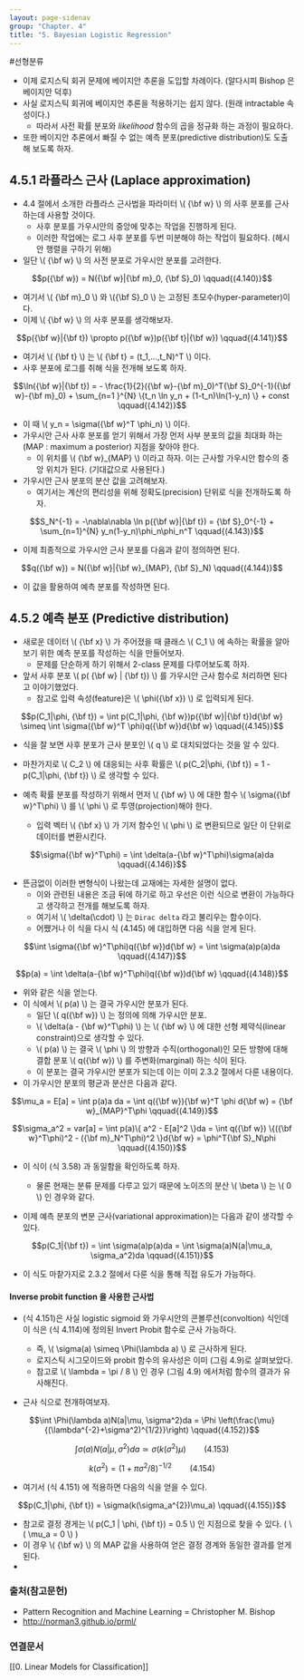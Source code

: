 ```yaml
---
layout: page-sidenav
group: "Chapter. 4"
title: "5. Bayesian Logistic Regression"
---
```

#선형분류  
- 이제 로지스틱 회귀 문제에 베이지안 추론을 도입할 차례이다. (알다시피 Bishop 은 베이지안 덕후)
- 사실 로지스틱 회귀에 베이지언 추론을 적용하기는 쉽지 않다. (원래 intractable 속성이다.)
    - 따라서 사전 확률 분포와  *likelihood* 함수의 곱을 정규화 하는 과정이 필요하다.
- 또한 베이지안 추론에서 빠질 수 없는 예측 분포(predictive distribution)도 도출해 보도록 하자.

## 4.5.1 라플라스 근사 (Laplace approximation)

- 4.4 절에서 소개한 라플라스 근사법을 파라미터 \\( {\bf w} \\) 의 사후 분포를 근사하는데 사용할 것이다.
    - 사후 분포를 가우시안의 중앙에 맞추는 작업을 진행하게 된다.
    - 이러한 작업에는 로그 사후 분포를 두번 미분해야 하는 작업이 필요하다. (헤시안 행렬을 구하기 위해)
- 일단 \\( {\bf w} \\) 의 사전 분포로 가우시안 분포를 고려한다.

$$p({\bf w}) = N({\bf w}|{\bf m}_0, {\bf S}_0) \qquad{(4.140)}$$

- 여기서 \\( {\bf m}\_0 \\) 와 \\({\bf S}\_0 \\) 는 고정된 초모수(hyper-parameter)이다.
- 이제 \\( {\bf w} \\) 의 사후 분포를 생각해보자.

$$p({\bf w}|{\bf t}) \propto p({\bf w})p({\bf t}|{\bf w}) \qquad{(4.141)}$$

- 여기서 \\( {\bf t} \\) 는 \\( {\bf t} = (t\_1,...,t\_N)^T \\) 이다.
- 사후 분포에 로그를 취해 식을 전개해 보도록 하자.

$$\ln({\bf w}|{\bf t}) = - \frac{1}{2}({\bf w}-{\bf m}_0)^T{\bf S}_0^{-1}({\bf w}-{\bf m}_0) + \sum_{n=1 }^{N} \{t_n \ln y_n + (1-t_n)\ln(1-y_n) \} + const \qquad{(4.142)}$$

- 이 때 \\( y\_n = \sigma({\bf w}^T \phi_n) \\) 이다.
- 가우시안 근사 사후 분포를 얻기 위해서 가장 먼저 사부 분포의 값을 최대화 하는(MAP : maximum a posterior) 지점을 찾아야 한다.
    - 이 위치를 \\( {\bf w}\_{MAP} \\) 이라고 하자. 이는 근사할 가우시안 함수의 중앙 위치가 된다. (기대값으로 사용된다.)
- 가우시안 근사 분포의 분산 값을 고려해보자.
    - 여기서는 계산의 편리성을 위해 정확도(precision) 단위로 식을 전개하도록 하자.

$$S_N^{-1} = -\nabla\nabla \ln p({\bf w}|{\bf t}) = {\bf S}_0^{-1} + \sum_{n=1}^{N} y_n(1-y_n)\phi_n\phi_n^T \qquad{(4.143)}$$

- 이제 최종적으로 가우시안 근사 분포를 다음과 같이 정의하면 된다.

$$q({\bf w}) = N({\bf w}|{\bf w}_{MAP}, {\bf S}_N) \qquad{(4.144)}$$

- 이 값을 활용하여 예측 분포를 작성하면 된다.

## 4.5.2 예측 분포 (Predictive distribution)

- 새로운 데이터 \\( {\bf x} \\) 가 주어졌을 때 클래스 \\( C\_1 \\) 에 속하는 확률을 알아보기 위한 예측 분포를 작성하는 식을 만들어보자.
    - 문제를 단순하게 하기 위해서 2-class 문제를 다루어보도록 하자.
- 앞서 사후 분포 \\( p( {\bf w} \| {\bf t}) \\) 를 가우시안 근사 함수로 처리하면 된다고 이야기했었다.
    - 참고로 입력 속성(feature)은 \\( \phi({\bf x}) \\) 로 입력되게 된다.

$$p(C_1|\phi, {\bf t}) = \int p(C_1|\phi, {\bf w})p({\bf w}|{\bf t})d{\bf w} \simeq \int \sigma({\bf w}^T \phi)q({\bf w})d{\bf w} \qquad{(4.145)}$$

- 식을 잘 보면 사후 분포가 근사 분포인 \\( q \\) 로 대치되었다는 것을 알 수 있다.
- 마찬가지로 \\( C\_2 \\) 에 대응되는 사후 확률은 \\( p(C\_2\|\phi, {\bf t}) = 1 - p(C\_1\|\phi, {\bf t}) \\) 로 생각할 수 있다.

- 예측 확률 분포를 작성하기 위해서 먼저 \\( {\bf w} \\) 에 대한 함수 \\( \sigma({\bf w}^T\phi) \\) 를 \\( \phi \\) 로 투영(projection)해야 한다.
    - 입력 벡터 \\( {\bf x} \\) 가 기저 함수인 \\( \phi \\) 로 변환되므로 일단 이 단위로 데이터를 변환시킨다.
    
$$\sigma({\bf w}^T\phi) = \int \delta(a-{\bf w}^T\phi)\sigma(a)da \qquad{(4.146)}$$

- 뜬금없이 이러한 변형식이 나왔는데 교재에는 자세한 설명이 없다.
    - 이와 관련된 내용은 조금 뒤에 하기로 하고 우선은 이런 식으로 변환이 가능하다고 생각하고 전개를 해보도록 하자.
    - 여기서 \\( \delta(\cdot) \\) 는 `Dirac delta` 라고 불리우는 함수이다.
    - 어쨌거나 이 식을 다시 식 (4.145) 에 대입하면 다음 식을 얻게 된다.
    
$$\int \sigma({\bf w}^T\phi)q({\bf w})d{\bf w} = \int \sigma(a)p(a)da \qquad{(4.147)}$$

$$p(a) = \int \delta(a-{\bf w}^T\phi)q({\bf w})d{\bf w} \qquad{(4.148)}$$

- 위와 같은 식을 얻는다.
- 이 식에서 \\( p(a) \\) 는 결국 가우시안 분포가 된다.
    - 일단 \\( q({\bf w}) \\) 는 정의에 의해 가우시안 분포.
    - \\( \delta(a - {\bf w}^T\phi) \\) 는 \\( {\bf w} \\) 에 대한 선형 제약식(linear constraint)으로 생각할 수 있다.
    - \\( p(a) \\) 는 결국 \\( \phi \\) 의 방향과 수직(orthogonal)인 모든 방향에 대해 결합 분포 \\( q({\bf w}) \\) 를 주변화(marginal) 하는 식이 된다.
    - 이 분포는 결국 가우시안 분포가 되는데 이는 이미 2.3.2 절에서 다룬 내용이다.
- 이 가우시안 분포의 평균과 분산은 다음과 같다.
    
$$\mu_a = E[a] = \int p(a)a da = \int q({\bf w}){\bf w}^T \phi d{\bf w} = {\bf w}_{MAP}^T\phi \qquad{(4.149)}$$

$$\sigma_a^2 = var[a] = \int p(a)\{ a^2 - E[a]^2 \}da = \int q({\bf w}) \{({\bf w}^T\phi)^2 - ({\bf m}_N^T\phi)^2 \}d{\bf w} = \phi^T{\bf S}_N\phi \qquad{(4.150)}$$

- 이 식이 (식 3.58) 과 동일함을 확인하도록 하자.
    - 물론 현재는 분류 문제를 다루고 있기 때문에 노이즈의 분산 \\( \beta \\) 는 \\( 0 \\) 인 경우와 같다.

- 이제 예측 분포의 변분 근사(variational approximation)는 다음과 같이 생각할 수 있다.

$$p(C_1|{\bf t}) = \int \sigma(a)p(a)da = \int \sigma(a)N(a|\mu_a, \sigma_a^2)da \qquad{(4.151)}$$

- 이 식도 마챁가지로 2.3.2 절에서 다룬 식을 통해 직접 유도가 가능하다.

#### Inverse probit function 을 사용한 근사법

- (식 4.151)은 사실 logistic sigmoid 와 가우시안의 콘볼루션(convoltion) 식인데 이 식은 (식 4.114)에 정의된 Invert Probit 함수로 근사 가능하다.
    - 즉, \\( \sigma(a) \simeq \Phi(\lambda a) \\) 로 근사하게 된다.
    - 로지스틱 시그모이드와 probit 함수의 유사성은 이미 (그림 4.9)로 살펴보았다.
    - 참고로 \\( \lambda = \pi / 8 \\) 인 경우 (그림 4.9) 에서처럼 함수의 결과가 유사해진다.

- 근사 식으로 전개하여보자.
    
$$\int \Phi(\lambda a)N(a|\mu, \sigma^2)da = \Phi \left(\frac{\mu}{(\lambda^{-2}+\sigma^2)^{1/2}}\right) \qquad{(4.152)}$$

$$\int \sigma(a)N(a|\mu, \sigma^2)da \simeq \sigma(k(\sigma^2)\mu) \qquad{(4.153)}$$

$$k(\sigma^2) = (1+\pi \sigma^2 / 8)^{-1/2} \qquad{(4.154)}$$

- 여기서 (식 4.151) 에 적용하면 다음의 식을 얻을 수 있다.

$$p(C_1|\phi, {\bf t}) = \sigma(k(\sigma_a^{2})\mu_a) \qquad{(4.155)}$$


- 참고로 결정 경게는 \\( p(C\_1 \| \phi, {\bf t}) = 0.5 \\) 인 지점으로 찾을 수 있다. ( \\( \mu\_a = 0 \\) )
- 이 경우 \\( {\bf w} \\) 의 MAP 값을 사용하여 얻은 결정 경계와 동일한 결과를 얻게 된다.
- 
### 출처(참고문헌)
- Pattern Recognition and Machine Learning = Christopher M. Bishop
- http://norman3.github.io/prml/

### 연결문서
[[0. Linear Models for Classification]]